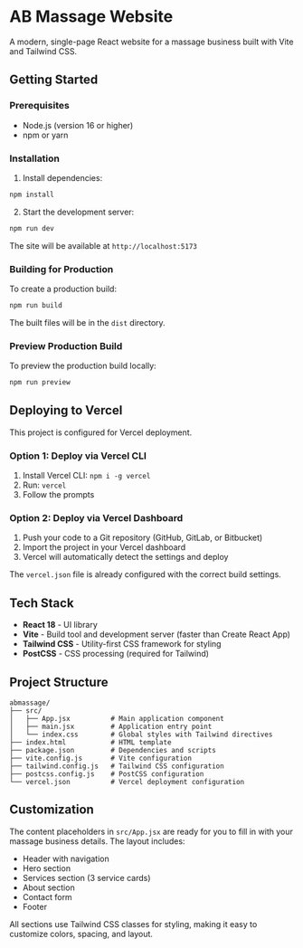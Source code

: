 # AB Massage Website

A modern, single-page React website for a massage business built with Vite and Tailwind CSS.

## Getting Started

### Prerequisites
- Node.js (version 16 or higher)
- npm or yarn

### Installation

1. Install dependencies:
```bash
npm install
```

2. Start the development server:
```bash
npm run dev
```

The site will be available at `http://localhost:5173`

### Building for Production

To create a production build:
```bash
npm run build
```

The built files will be in the `dist` directory.

### Preview Production Build

To preview the production build locally:
```bash
npm run preview
```

## Deploying to Vercel

This project is configured for Vercel deployment.

### Option 1: Deploy via Vercel CLI
1. Install Vercel CLI: `npm i -g vercel`
2. Run: `vercel`
3. Follow the prompts

### Option 2: Deploy via Vercel Dashboard
1. Push your code to a Git repository (GitHub, GitLab, or Bitbucket)
2. Import the project in your Vercel dashboard
3. Vercel will automatically detect the settings and deploy

The `vercel.json` file is already configured with the correct build settings.

## Tech Stack

- **React 18** - UI library
- **Vite** - Build tool and development server (faster than Create React App)
- **Tailwind CSS** - Utility-first CSS framework for styling
- **PostCSS** - CSS processing (required for Tailwind)

## Project Structure

```
abmassage/
├── src/
│   ├── App.jsx          # Main application component
│   ├── main.jsx         # Application entry point
│   └── index.css        # Global styles with Tailwind directives
├── index.html           # HTML template
├── package.json         # Dependencies and scripts
├── vite.config.js       # Vite configuration
├── tailwind.config.js   # Tailwind CSS configuration
├── postcss.config.js    # PostCSS configuration
└── vercel.json          # Vercel deployment configuration
```

## Customization

The content placeholders in `src/App.jsx` are ready for you to fill in with your massage business details. The layout includes:

- Header with navigation
- Hero section
- Services section (3 service cards)
- About section
- Contact form
- Footer

All sections use Tailwind CSS classes for styling, making it easy to customize colors, spacing, and layout.
